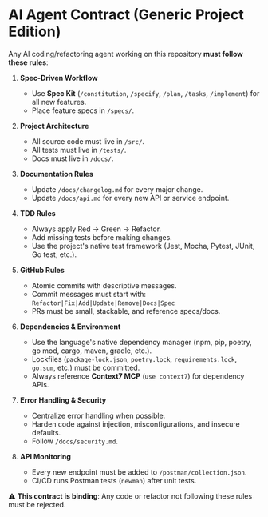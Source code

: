 # AI Agent Contract (Generic Project Edition)

Any AI coding/refactoring agent working on this repository **must follow these rules**:

1. **Spec-Driven Workflow**
   - Use **Spec Kit** (`/constitution`, `/specify`, `/plan`, `/tasks`, `/implement`) for all new features.
   - Place feature specs in `/specs/`.

2. **Project Architecture**
   - All source code must live in `/src/`.
   - All tests must live in `/tests/`.
   - Docs must live in `/docs/`.

3. **Documentation Rules**
   - Update `/docs/changelog.md` for every major change.
   - Update `/docs/api.md` for every new API or service endpoint.

4. **TDD Rules**
   - Always apply Red → Green → Refactor.
   - Add missing tests before making changes.
   - Use the project's native test framework (Jest, Mocha, Pytest, JUnit, Go test, etc.).

5. **GitHub Rules**
   - Atomic commits with descriptive messages.
   - Commit messages must start with:
     `Refactor|Fix|Add|Update|Remove|Docs|Spec`
   - PRs must be small, stackable, and reference specs/docs.

6. **Dependencies & Environment**
   - Use the language's native dependency manager (npm, pip, poetry, go mod, cargo, maven, gradle, etc.).
   - Lockfiles (`package-lock.json`, `poetry.lock`, `requirements.lock`, `go.sum`, etc.) must be committed.
   - Always reference **Context7 MCP** (`use context7`) for dependency APIs.

7. **Error Handling & Security**
   - Centralize error handling when possible.
   - Harden code against injection, misconfigurations, and insecure defaults.
   - Follow `/docs/security.md`.

8. **API Monitoring**
   - Every new endpoint must be added to `/postman/collection.json`.
   - CI/CD runs Postman tests (`newman`) after unit tests.

⚠️ **This contract is binding**: Any code or refactor not following these rules must be rejected.